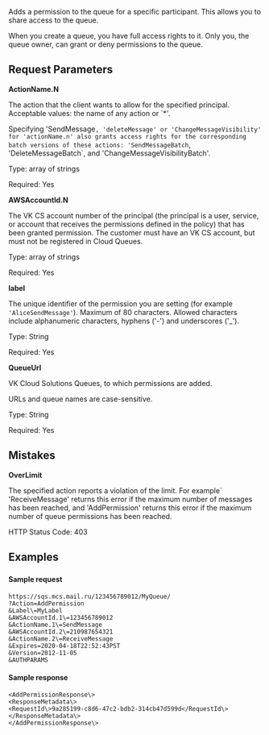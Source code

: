 Adds a permission to the queue for a specific participant. This allows you to share access to the queue.

When you create a queue, you have full access rights to it. Only you, the queue owner, can grant or deny permissions to the queue.

## Request Parameters

**ActionName.N**

The action that the client wants to allow for the specified principal. Acceptable values: the name of any action or `\*'.

Specifying 'SendMessage`, 'deleteMessage' or 'ChangeMessageVisibility' for 'actionName.n' also grants access rights for the corresponding batch versions of these actions: 'SendMessageBatch`, 'DeleteMessageBatch`, and 'ChangeMessageVisibilityBatch'.

Type: array of strings

Required: Yes

**AWSAccountId.N**

The VK CS account number of the principal (the principal is a user, service, or account that receives the permissions defined in the policy) that has been granted permission. The customer must have an VK CS account, but must not be registered in Cloud Queues.

Type: array of strings

Required: Yes

**label**

The unique identifier of the permission you are setting (for example `'AliceSendMessage'`). Maximum of 80 characters. Allowed characters include alphanumeric characters, hyphens ('-') and underscores ('\_').

Type: String

Required: Yes

**QueueUrl**

VK Cloud Solutions Queues, to which permissions are added.

URLs and queue names are case-sensitive.

Type: String

Required: Yes

## Mistakes

**OverLimit**

The specified action reports a violation of the limit. For example` 'ReceiveMessage' returns this error if the maximum number of messages has been reached, and 'AddPermission' returns this error if the maximum number of queue permissions has been reached.

HTTP Status Code: 403

## Examples

### [](https://docs.aws.amazon.com/general/latest/gr/sigv4-signed-request-examples.html)

#### Sample request

```
https://sqs.mcs.mail.ru/123456789012/MyQueue/
?Action=AddPermission
&Label\=MyLabel
&AWSAccountId.1\=123456789012
&ActionName.1\=SendMessage
&AWSAccountId.2\=210987654321
&ActionName.2\=ReceiveMessage
&Expires=2020-04-18T22:52:43PST
&Version=2012-11-05
&AUTHPARAMS
```

#### Sample response

```
<AddPermissionResponse\>    
<ResponseMetadata\>       
<RequestId\>9a285199-c8d6-47c2-bdb2-314cb47d599d</RequestId\>    
</ResponseMetadata\>
</AddPermissionResponse\>
```
